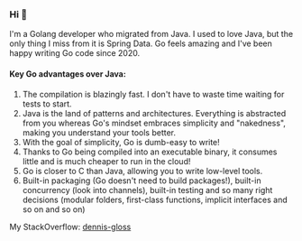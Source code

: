 ### Hi 👋
I'm a Golang developer who migrated from Java.
I used to love Java, but the only thing I miss from it is Spring Data. Go feels amazing and I've been happy writing Go code since 2020.  
#### Key Go advantages over Java:
1. The compilation is blazingly fast. I don't have to waste time waiting for tests to start.
2. Java is the land of patterns and architectures. Everything is abstracted from you whereas Go's mindset embraces simplicity and "nakedness", making you understand your tools better.
3. With the goal of simplicity, Go is dumb-easy to write!
4. Thanks to Go being compiled into an executable binary, it consumes little and is much cheaper to run in the cloud!
5. Go is closer to C than Java, allowing you to write low-level tools.
7. Built-in packaging (Go doesn't need to build packages!), built-in concurrency (look into channels), built-in testing and so many right decisions (modular folders, first-class functions, implicit interfaces and so on and so on)

My StackOverflow: [dennis-gloss](https://stackoverflow.com/users/10160865/dennis-gloss)
